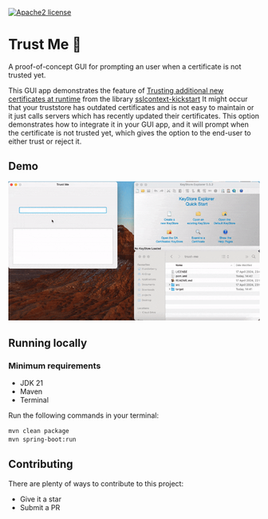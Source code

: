 [![Apache2 license](https://img.shields.io/badge/license-Aache2.0-blue.svg)](https://github.com/Hakky54/sslcontext-kickstart/blob/master/LICENSE)

# Trust Me 🔐
A proof-of-concept GUI for prompting an user when a certificate is not trusted yet. 

This GUI app demonstrates the feature of [Trusting additional new certificates at runtime](https://github.com/Hakky54/sslcontext-kickstart?tab=readme-ov-file#trust-additional-new-certificates-at-runtime) from the library [sslcontext-kickstart](https://github.com/Hakky54/sslcontext-kickstart)
It might occur that your truststore has outdated certificates and is not easy to maintain or it just calls servers which has recently updated their certificates. 
This option demonstrates how to integrate it in your GUI app, and it will prompt when the certificate is not trusted yet, which gives the option to the end-user to either trust or reject it.

## Demo
![alt text](https://github.com/Hakky54/trust-me/blob/master/images/demo.gif?raw=true)

## Running locally

### Minimum requirements
- JDK 21
- Maven
- Terminal

Run the following commands in your terminal:

```bash
mvn clean package
mvn spring-boot:run
```

## Contributing

There are plenty of ways to contribute to this project:

* Give it a star
* Submit a PR
